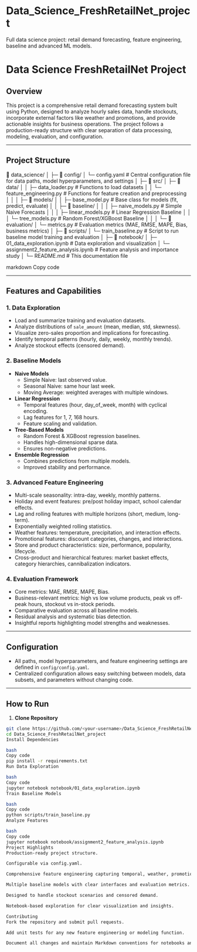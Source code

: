 # Data_Science_FreshRetailNet_project
Full data science project: retail demand forecasting, feature engineering, baseline and advanced ML models.


# Data Science FreshRetailNet Project

## Overview

This project is a comprehensive retail demand forecasting system built using Python, designed to analyze hourly sales data, handle stockouts, incorporate external factors like weather and promotions, and provide actionable insights for business operations. The project follows a production-ready structure with clear separation of data processing, modeling, evaluation, and configuration.

---

## Project Structure

📂 data_science/
│
├─ 📂 config/
│ └─ config.yaml # Central configuration file for data paths, model hyperparameters, and settings
│
├─ 📂 src/
│ ├─ 📂 data/
│ │ ├─ data_loader.py # Functions to load datasets
│ │ └─ feature_engineering.py # Functions for feature creation and preprocessing
│ │
│ ├─ 📂 models/
│ │ ├─ base_model.py # Base class for models (fit, predict, evaluate)
│ │ ├─ 📂 baseline/
│ │ │ ├─ naive_models.py # Simple Naive Forecasts
│ │ │ ├─ linear_models.py # Linear Regression Baseline
│ │ │ └─ tree_models.py # Random Forest/XGBoost Baseline
│ │
│ └─ 📂 evaluation/
│ └─ metrics.py # Evaluation metrics (MAE, RMSE, MAPE, Bias, business metrics)
│
├─ 📂 scripts/
│ └─ train_baseline.py # Script to run baseline model training and evaluation
│
├─ 📂 notebook/
│ ├─ 01_data_exploration.ipynb # Data exploration and visualization
│ └─ assignment2_feature_analysis.ipynb # Feature analysis and importance study
│
└─ README.md # This documentation file

markdown
Copy code

---

## Features and Capabilities

### 1. Data Exploration
- Load and summarize training and evaluation datasets.
- Analyze distributions of `sale_amount` (mean, median, std, skewness).
- Visualize zero-sales proportion and implications for forecasting.
- Identify temporal patterns (hourly, daily, weekly, monthly trends).
- Analyze stockout effects (censored demand).

### 2. Baseline Models
- **Naive Models**
  - Simple Naive: last observed value.
  - Seasonal Naive: same hour last week.
  - Moving Average: weighted averages with multiple windows.
- **Linear Regression**
  - Temporal features (hour, day_of_week, month) with cyclical encoding.
  - Lag features for 1, 7, 168 hours.
  - Feature scaling and validation.
- **Tree-Based Models**
  - Random Forest & XGBoost regression baselines.
  - Handles high-dimensional sparse data.
  - Ensures non-negative predictions.
- **Ensemble Regression**
  - Combines predictions from multiple models.
  - Improved stability and performance.

### 3. Advanced Feature Engineering
- Multi-scale seasonality: intra-day, weekly, monthly patterns.
- Holiday and event features: pre/post holiday impact, school calendar effects.
- Lag and rolling features with multiple horizons (short, medium, long-term).
- Exponentially weighted rolling statistics.
- Weather features: temperature, precipitation, and interaction effects.
- Promotional features: discount categories, changes, and interactions.
- Store and product characteristics: size, performance, popularity, lifecycle.
- Cross-product and hierarchical features: market basket effects, category hierarchies, cannibalization indicators.

### 4. Evaluation Framework
- Core metrics: MAE, RMSE, MAPE, Bias.
- Business-relevant metrics: high vs low volume products, peak vs off-peak hours, stockout vs in-stock periods.
- Comparative evaluation across all baseline models.
- Residual analysis and systematic bias detection.
- Insightful reports highlighting model strengths and weaknesses.

---

## Configuration
- All paths, model hyperparameters, and feature engineering settings are defined in `config/config.yaml`.
- Centralized configuration allows easy switching between models, data subsets, and parameters without changing code.

---

## How to Run

1. **Clone Repository**
```bash
git clone https://github.com/<your-username>/Data_Science_FreshRetailNet_project.git
cd Data_Science_FreshRetailNet_project
Install Dependencies

bash
Copy code
pip install -r requirements.txt
Run Data Exploration

bash
Copy code
jupyter notebook notebook/01_data_exploration.ipynb
Train Baseline Models

bash
Copy code
python scripts/train_baseline.py
Analyze Features

bash
Copy code
jupyter notebook notebook/assignment2_feature_analysis.ipynb
Project Highlights
Production-ready project structure.

Configurable via config.yaml.

Comprehensive feature engineering capturing temporal, weather, promotion, and business domain effects.

Multiple baseline models with clear interfaces and evaluation metrics.

Designed to handle stockout scenarios and censored demand.

Notebook-based exploration for clear visualization and insights.

Contributing
Fork the repository and submit pull requests.

Add unit tests for any new feature engineering or modeling function.

Document all changes and maintain Markdown conventions for notebooks and scripts.
